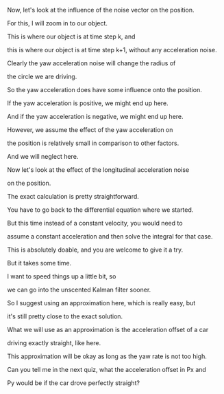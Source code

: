 Now, let's look at the influence of
the noise vector on the position.

For this, I will zoom in to our object.

This is where our object
is at time step k, and

this is where our object is at time step
k+1, without any acceleration noise.

Clearly the yaw acceleration
noise will change the radius of

the circle we are driving.

So the yaw acceleration does have
some influence onto the position.

If the yaw acceleration is positive,
we might end up here.

And if the yaw acceleration is negative,
we might end up here.

However, we assume the effect
of the yaw acceleration on

the position is relatively small
in comparison to other factors.

And we will neglect here.

Now let's look at the effect of
the longitudinal acceleration noise

on the position.

The exact calculation is
pretty straightforward.

You have to go back to the differential
equation where we started.

But this time instead of a constant
velocity, you would need to

assume a constant acceleration and
then solve the integral for that case.

This is absolutely doable, and
you are welcome to give it a try.

But it takes some time.

I want to speed things up a little bit,
so

we can go into the unscented
Kalman filter sooner.

So I suggest using an approximation
here, which is really easy, but

it's still pretty close
to the exact solution.

What we will use as an approximation
is the acceleration offset of a car

driving exactly straight, like here.

This approximation will be okay as
long as the yaw rate is not too high.

Can you tell me in the next quiz,
what the acceleration offset in Px and

Py would be if the car
drove perfectly straight?
